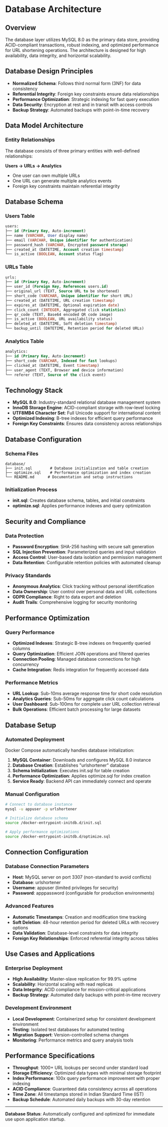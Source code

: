 # Database Architecture

## Overview

The database layer utilizes MySQL 8.0 as the primary data store, providing ACID-compliant transactions, robust indexing, and optimized performance for URL shortening operations. The architecture is designed for high availability, data integrity, and horizontal scalability.

## Database Design Principles

- **Normalized Schema**: Follows third normal form (3NF) for data consistency
- **Referential Integrity**: Foreign key constraints ensure data relationships
- **Performance Optimization**: Strategic indexing for fast query execution
- **Data Security**: Encryption at rest and in transit with access controls
- **Backup Strategy**: Automated backups with point-in-time recovery

## Data Model Architecture

### Entity Relationships
The database consists of three primary entities with well-defined relationships:

**Users → URLs → Analytics**
- One user can own multiple URLs
- One URL can generate multiple analytics events
- Foreign key constraints maintain referential integrity

## Database Schema

### Users Table
```sql
users:
├── id (Primary Key, Auto-increment)
├── name (VARCHAR, User display name)
├── email (VARCHAR, Unique identifier for authentication)
├── password_hash (VARCHAR, Encrypted password storage)
├── created_at (DATETIME, Account creation timestamp)
└── is_active (BOOLEAN, Account status flag)
```

### URLs Table
```sql
urls:
├── id (Primary Key, Auto-increment)
├── user_id (Foreign Key, References users.id)
├── original_url (TEXT, Source URL to be shortened)
├── short_code (VARCHAR, Unique identifier for short URL)
├── created_at (DATETIME, URL creation timestamp)
├── expires_at (DATETIME, Optional expiration date)
├── click_count (INTEGER, Aggregated click statistics)
├── qr_code (TEXT, Base64 encoded QR code image)
├── is_active (BOOLEAN, URL availability status)
├── deleted_at (DATETIME, Soft deletion timestamp)
└── backup_until (DATETIME, Retention period for deleted URLs)
```

### Analytics Table
```sql
analytics:
├── id (Primary Key, Auto-increment)
├── short_code (VARCHAR, Indexed for fast lookups)
├── clicked_at (DATETIME, Event timestamp)
├── user_agent (TEXT, Browser and device information)
└── referer (TEXT, Source of the click event)
```

## Technology Stack

- **MySQL 8.0**: Industry-standard relational database management system
- **InnoDB Storage Engine**: ACID-compliant storage with row-level locking
- **UTF8MB4 Character Set**: Full Unicode support for international content
- **Optimized Indexing**: B-tree indexes for efficient query performance
- **Foreign Key Constraints**: Ensures data consistency across relationships

## Database Configuration

### Schema Files
```
database/
├── init.sql        # Database initialization and table creation
├── optimize.sql    # Performance optimization and index creation
└── README.md      # Documentation and setup instructions
```

### Initialization Process
- **init.sql**: Creates database schema, tables, and initial constraints
- **optimize.sql**: Applies performance indexes and query optimization

## Security and Compliance

### Data Protection
- **Password Encryption**: SHA-256 hashing with secure salt generation
- **SQL Injection Prevention**: Parameterized queries and input validation
- **Access Control**: User-based data isolation and permission management
- **Data Retention**: Configurable retention policies with automated cleanup

### Privacy Standards
- **Anonymous Analytics**: Click tracking without personal identification
- **Data Ownership**: User control over personal data and URL collections
- **GDPR Compliance**: Right to data export and deletion
- **Audit Trails**: Comprehensive logging for security monitoring

## Performance Optimization

### Query Performance
- **Optimized Indexes**: Strategic B-tree indexes on frequently queried columns
- **Query Optimization**: Efficient JOIN operations and filtered queries
- **Connection Pooling**: Managed database connections for high concurrency
- **Cache Integration**: Redis integration for frequently accessed data

### Performance Metrics
- **URL Lookup**: Sub-10ms average response time for short code resolution
- **Analytics Queries**: Sub-50ms for aggregate click count calculations
- **User Dashboard**: Sub-100ms for complete user URL collection retrieval
- **Bulk Operations**: Efficient batch processing for large datasets

## Database Setup

### Automated Deployment
Docker Compose automatically handles database initialization:

1. **MySQL Container**: Downloads and configures MySQL 8.0 instance
2. **Database Creation**: Establishes "urlshortener" database
3. **Schema Initialization**: Executes init.sql for table creation
4. **Performance Optimization**: Applies optimize.sql for index creation
5. **Service Ready**: Backend API can immediately connect and operate

### Manual Configuration
```bash
# Connect to database instance
mysql -u appuser -p urlshortener

# Initialize database schema
source /docker-entrypoint-initdb.d/init.sql

# Apply performance optimizations
source /docker-entrypoint-initdb.d/optimize.sql
```

## Connection Configuration

### Database Connection Parameters
- **Host**: MySQL server on port 3307 (non-standard to avoid conflicts)
- **Database**: urlshortener
- **Username**: appuser (limited privileges for security)
- **Password**: apppassword (configurable for production environments)

### Advanced Features
- **Automatic Timestamps**: Creation and modification time tracking
- **Soft Deletion**: 48-hour retention period for deleted URLs with recovery options
- **Data Validation**: Database-level constraints for data integrity
- **Foreign Key Relationships**: Enforced referential integrity across tables

## Use Cases and Applications

### Enterprise Deployment
- **High Availability**: Master-slave replication for 99.9% uptime
- **Scalability**: Horizontal scaling with read replicas
- **Data Integrity**: ACID compliance for mission-critical applications
- **Backup Strategy**: Automated daily backups with point-in-time recovery

### Development Environment
- **Local Development**: Containerized setup for consistent development environment
- **Testing**: Isolated test databases for automated testing
- **Migration Support**: Version-controlled schema changes
- **Monitoring**: Performance metrics and query analysis tools

## Performance Specifications

- **Throughput**: 1000+ URL lookups per second under standard load
- **Storage Efficiency**: Optimized data types with minimal storage footprint
- **Index Performance**: 100x query performance improvement with proper indexing
- **ACID Compliance**: Guaranteed data consistency across all operations
- **Time Zone**: All timestamps stored in Indian Standard Time (IST)
- **Backup Schedule**: Automated daily backups with 30-day retention

---

**Database Status**: Automatically configured and optimized for immediate use upon application startup.
